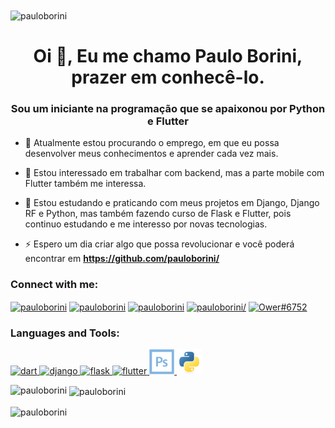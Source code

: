 <img align="center" src="https://user-images.githubusercontent.com/86570695/195183661-5cc17af2-5801-4e29-99eb-49ba4e8c433b.jpg" alt="pauloborini" />
<h1 align="center">Oi 👋, Eu me chamo Paulo Borini, prazer em conhecê-lo.</h1>
<h3 align="center">Sou um iniciante na programação que se apaixonou por Python e Flutter</h3>

- 🔭 Atualmente estou procurando o emprego, em que eu possa desenvolver meus conhecimentos e aprender cada vez mais.

- 🤝 Estou interessado em trabalhar com backend, mas a parte mobile com Flutter também me interessa.

- 🌱 Estou estudando e praticando com meus projetos em Django, Django RF e Python, mas também fazendo curso de Flask e Flutter, pois continuo estudando e me interesso por novas tecnologias.

- ⚡ Espero um dia criar algo que possa revolucionar e você poderá encontrar em **https://github.com/pauloborini/**

<h3 align="left">Connect with me:</h3>
<p align="left">
<a href="https://twitter.com/pauloborini" target="blank"><img align="center" src="https://raw.githubusercontent.com/rahuldkjain/github-profile-readme-generator/master/src/images/icons/Social/twitter.svg" alt="pauloborini" height="30" width="40" /></a>
<a href="https://linkedin.com/in/pauloborini" target="blank"><img align="center" src="https://raw.githubusercontent.com/rahuldkjain/github-profile-readme-generator/master/src/images/icons/Social/linked-in-alt.svg" alt="pauloborini" height="30" width="40" /></a>
<a href="https://fb.com/pauloborini" target="blank"><img align="center" src="https://raw.githubusercontent.com/rahuldkjain/github-profile-readme-generator/master/src/images/icons/Social/facebook.svg" alt="pauloborini" height="30" width="40" /></a>
<a href="https://instagram.com/pauloborini/" target="blank"><img align="center" src="https://raw.githubusercontent.com/rahuldkjain/github-profile-readme-generator/master/src/images/icons/Social/instagram.svg" alt="pauloborini/" height="30" width="40" /></a>
<a href="https://discord.gg/Ower#6752" target="blank"><img align="center" src="https://raw.githubusercontent.com/rahuldkjain/github-profile-readme-generator/master/src/images/icons/Social/discord.svg" alt="Ower#6752" height="30" width="40" /></a>
</p>

<h3 align="left">Languages and Tools:</h3>
<p align="left"> <a href="https://dart.dev" target="_blank" rel="noreferrer"> <img src="https://www.vectorlogo.zone/logos/dartlang/dartlang-icon.svg" alt="dart" width="40" height="40"/> </a> <a href="https://www.djangoproject.com/" target="_blank" rel="noreferrer"> <img src="https://cdn.worldvectorlogo.com/logos/django.svg" alt="django" width="40" height="40"/> </a> <a href="https://flask.palletsprojects.com/" target="_blank" rel="noreferrer"> <img src="https://www.vectorlogo.zone/logos/pocoo_flask/pocoo_flask-icon.svg" alt="flask" width="40" height="40"/> </a> <a href="https://flutter.dev" target="_blank" rel="noreferrer"> <img src="https://www.vectorlogo.zone/logos/flutterio/flutterio-icon.svg" alt="flutter" width="40" height="40"/> </a> <a href="https://www.photoshop.com/en" target="_blank" rel="noreferrer"> <img src="https://raw.githubusercontent.com/devicons/devicon/master/icons/photoshop/photoshop-line.svg" alt="photoshop" width="40" height="40"/> </a> <a href="https://www.python.org" target="_blank" rel="noreferrer"> <img src="https://raw.githubusercontent.com/devicons/devicon/master/icons/python/python-original.svg" alt="python" width="40" height="40"/> </a> </p>

<p><img align="left" src="https://github-readme-stats.vercel.app/api/top-langs?username=pauloborini&show_icons=true&locale=en&layout=compact" alt="pauloborini" /></p>

<p>&nbsp;<img align="center" src="https://github-readme-stats.vercel.app/api?username=pauloborini&show_icons=true&locale=en" alt="pauloborini" /></p>

<p><img align="center" src="https://github-readme-streak-stats.herokuapp.com/?user=pauloborini&" alt="pauloborini" /></p>

